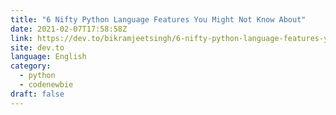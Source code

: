 ```yaml
---
title: "6 Nifty Python Language Features You Might Not Know About"
date: 2021-02-07T17:58:58Z
link: https://dev.to/bikramjeetsingh/6-nifty-python-language-features-you-might-not-know-about-6mi?utm_medium=RSS&utm_source=news.12bit.vn
site: dev.to
language: English
category:
  - python
  - codenewbie
draft: false
---
```

